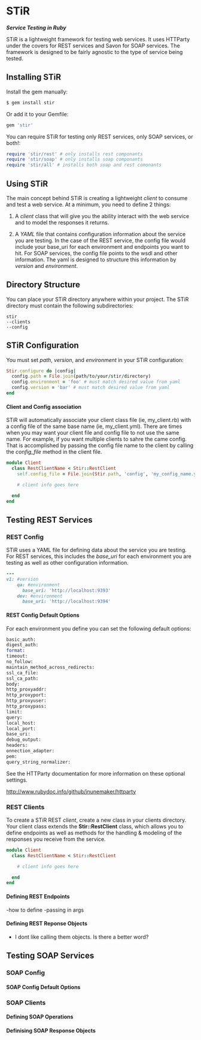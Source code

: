 # STiR
***Service Testing in Ruby***

STiR is a lightweight framework for testing web services. It uses HTTParty under the
covers for REST services and Savon for SOAP services. The framework is designed to be
fairly agnostic to the type of service being tested.

## Installing STiR
Install the gem manually:
```ruby
$ gem install stir
```

Or add it to your Gemfile:
```ruby
gem 'stir'
```

You can require STiR for testing only REST services, only SOAP services, or both!:
```ruby
require 'stir/rest' # only installs rest componants
require 'stir/soap' # only installs soap componants
require 'stir/all' # installs both soap and rest comonants
```

## Using STiR
The main concept behind STiR is creating a lightweight *client* to consume and test a
web service. At a minimum, you need to define 2 things:

1. A *client* class that will give you the ability interact with the web service and to model
the responses it returns.

2. A *YAML* file that contains configuration information about the service you are testing. In the
case of the REST service, the config file would include your base_uri for each environment and
endpoints you want to hit. For SOAP services, the config file points to the wsdl and other information. The yaml is designed to structure this information by *version* and *environment*.

## Directory Structure
You can place your STiR directory anywhere within your project. The STiR
directory must contain the following subdirectories:

```
stir
--clients
--config
```

## STiR Configuration
You must set *path*, *version*, and *environment* in your STiR configuration:
```ruby
Stir.configure do |config|
  config.path = File.join(path/to/your/stir/directory)
  config.environment = 'foo' # must match desired value from yaml
  config.version = 'bar' # must match desired value from yaml
end
```

#### Client and Config association
STiR will automatically associate your client class file (ie, my_client.rb) with a config file of the same base name (ie, my_client.yml). There are times when you may want your client file and config file to not use the same name. For example, if you want multiple clients to sahre the came config. That is accomplished by passing the config file name to the client by calling the *config_file* method in the client file.

```ruby
module Client
  class RestClientName < Stir::RestClient
    self.config_file = File.join(Stir.path, 'config', 'my_config_name.yml')

    # client info goes here

  end
end
```

## Testing REST Services

### REST Config
STiR uses a YAML file for defining data about the service you are testing. For REST services,
this includes the *base_uri* for each environment you are testing as well as other configuration
information.

```ruby
---
v1: #version
    qa: #environment
      base_uri: 'http://localhost:9393'
    dev: #environment
      base_uri: 'http://localhost:9394'
```

#### REST Config Default Options
For each environment you define you can set the following default options:
```ruby
basic_auth:
digest_auth:
format:
timeout:
no_follow:
maintain_method_across_redirects:
ssl_ca_file:
ssl_ca_path:
body:
http_proxyaddr:
http_proxyport:
http_proxyuser:
http_proxypass:
limit:
query:
local_host:
local_port:
base_uri:
debug_output:
headers:
onnection_adapter:
pem:
query_string_normalizer:
```

See the HTTParty documentation for more information on these optional settings.

http://www.rubydoc.info/github/jnunemaker/httparty

### REST Clients
To create a STiR REST *client*, create a new class in your clients directory. Your client
class extends the **Stir::RestClient** class, which allows you to define endpoints
as well as methods for the handling & modeling of the responses you receive from the service.

```ruby
module Client
  class RestClientName < Stir::RestClient

    # client info goes here

  end
end
```

#### Defining REST Endpoints
-how to define
-passing in args

#### Defining REST Reponse Objects
- I dont like calling them objects. Is there a better word?

## Testing SOAP Services

### SOAP Config
#### SOAP Config Default Options

### SOAP Clients
#### Defining SOAP Operations
#### Definising SOAP Response Objects

